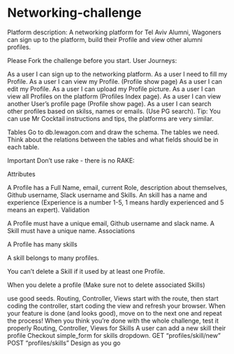 <h1>Networking-challenge</h1>
Platform description: A networking platform for Tel Aviv Alumni, Wagoners can sign up to the platform, build their Profile and view other alumni profiles.

Please Fork the challenge before you start.
User Journeys:

As a user I can sign up to the networking platform.
As a user I need to fill my Profile.
As a user I can view my Profile. (Profile show page)
As a user I can edit my Profile.
As a user I can upload my Profile picture.
As a user I can view all Profiles on the platform (Profiles Index page).
As a user I can view another User’s profile page (Profile show page).
As a user I can search other profiles based on skilss, names or emails. (Use PG search).
Tip: You can use Mr Cocktail instructions and tips, the platforms are very similar.

Tables Go to db.lewagon.com and draw the schema. The tables we need. Think about the relations between the tables and what fields should be in each table.

Important Don’t use rake - there is no RAKE:

Attributes

A Profile has a Full Name, email, current Role, description about themselves, Github username, Slack username and Skills.
An skill has a name and experience (Experience is a number 1-5, 1 means hardly experienced and 5 means an expert).
Validation

A Profile must have a unique email, Github username and slack name.
A Skill must have a unique name.
Associations

A Profile has many skills

A skill belongs to many profiles.

You can’t delete a Skill if it used by at least one Profile.

When you delete a profile (Make sure not to delete associated Skills)

use good seeds.
Routing, Controller, Views
start with the route,
then start coding the controller,
start coding the view and refresh your browser. When your feature is done (and looks good), move on to the next one and repeat the process! When you think you’re done with the whole challenge, test it properly
Routing, Controller, Views for Skills
A user can add a new skill their profile
Checkout simple_form for skills dropdown. GET “profiles/skill/new” POST “profiles/skills”
Design as you go
